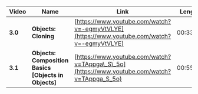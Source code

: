 | Video   | Name                                                  | Link                                                                                         | Length   |
| ------- | ----------------------------------------------------- | -------------------------------------------------------------------------------------------- | -------- |
| **3.0**| **Objects: Cloning**                                 | [https://www.youtube.com/watch?v=-egmyVtVLYE](https://www.youtube.com/watch?v=-egmyVtVLYE)   | 00:33:29 |
| **3.1**| **Objects: Composition Basics \[Objects in Objects]**| [https://www.youtube.com/watch?v=TAppga\_S\_5o](https://www.youtube.com/watch?v=TAppga_S_5o) | 00:55:15 |
